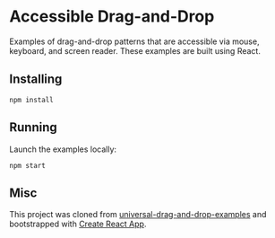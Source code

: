 # Accessible Drag-and-Drop

Examples of drag-and-drop patterns that are accessible via mouse, keyboard, and screen reader. These examples are built using React.

## Installing

```
npm install
```

## Running

Launch the examples locally:

```
npm start
```

## Misc
This project was cloned from [universal-drag-and-drop-examples](https://github.com/SiTaggart/universal-drag-and-drop-examples) and bootstrapped with [Create React App](https://github.com/facebookincubator/create-react-app).